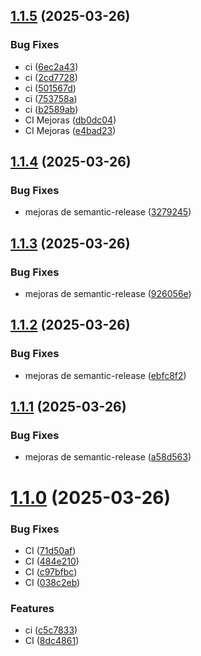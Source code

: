 ## [1.1.5](https://github.com/atdetquizan/nation-code-lib/compare/v1.1.4...v1.1.5) (2025-03-26)


### Bug Fixes

* ci ([6ec2a43](https://github.com/atdetquizan/nation-code-lib/commit/6ec2a430818978c05959941bdd66fcfe04ff48db))
* ci ([2cd7728](https://github.com/atdetquizan/nation-code-lib/commit/2cd7728daa05adf79d762949d05fc1d617842774))
* ci ([501567d](https://github.com/atdetquizan/nation-code-lib/commit/501567dc5d2de39318f00bd74e3e988edd15f79c))
* ci ([753758a](https://github.com/atdetquizan/nation-code-lib/commit/753758a2c9d33cfdc9cb96a6fdd595b0c3d7fc41))
* ci ([b2589ab](https://github.com/atdetquizan/nation-code-lib/commit/b2589ab9bd5a834f5345b59d3e2ceef9fe334c4e))
* CI Mejoras ([db0dc04](https://github.com/atdetquizan/nation-code-lib/commit/db0dc04dd1fa603be567be8877dfe32c54104040))
* CI Mejoras ([e4bad23](https://github.com/atdetquizan/nation-code-lib/commit/e4bad23cee7e65d96c4f13a4d80acd237b92d2e5))

## [1.1.4](https://github.com/atdetquizan/nation-code-lib/compare/v1.1.3...v1.1.4) (2025-03-26)


### Bug Fixes

* mejoras de semantic-release ([3279245](https://github.com/atdetquizan/nation-code-lib/commit/3279245b214fb4d3b6718b1d321634f6fdd2f0a0))

## [1.1.3](https://github.com/atdetquizan/nation-code-lib/compare/v1.1.2...v1.1.3) (2025-03-26)


### Bug Fixes

* mejoras de semantic-release ([926056e](https://github.com/atdetquizan/nation-code-lib/commit/926056eccd1a215979adf351431f0eabcd1c72c2))

## [1.1.2](https://github.com/atdetquizan/nation-code-lib/compare/v1.1.1...v1.1.2) (2025-03-26)


### Bug Fixes

* mejoras de semantic-release ([ebfc8f2](https://github.com/atdetquizan/nation-code-lib/commit/ebfc8f2c85540131e797f2f7c220714f5bfbfe0e))

## [1.1.1](https://github.com/atdetquizan/nation-code-lib/compare/v1.1.0...v1.1.1) (2025-03-26)


### Bug Fixes

* mejoras de semantic-release ([a58d563](https://github.com/atdetquizan/nation-code-lib/commit/a58d56345579358a1f7894f473789605f0479cdf))

# [1.1.0](https://github.com/atdetquizan/nation-code-lib/compare/v1.0.4...v1.1.0) (2025-03-26)


### Bug Fixes

* CI ([71d50af](https://github.com/atdetquizan/nation-code-lib/commit/71d50af5488ab26b2e9abcedf384e568795f53fb))
* CI ([484e210](https://github.com/atdetquizan/nation-code-lib/commit/484e2108ef80584f10d3791bd95291237d4efd5d))
* CI ([c97bfbc](https://github.com/atdetquizan/nation-code-lib/commit/c97bfbc2263a8787d24f123cdefd29de51535cc3))
* CI ([038c2eb](https://github.com/atdetquizan/nation-code-lib/commit/038c2ebad37ecdc16676499a0b1a72f81d40fc89))


### Features

* ci ([c5c7833](https://github.com/atdetquizan/nation-code-lib/commit/c5c78334f39cdc7039bfeb937c3c7100b17debe0))
* CI ([8dc4861](https://github.com/atdetquizan/nation-code-lib/commit/8dc4861b148a4192e7c5baf87ee8e569b5f52f41))
